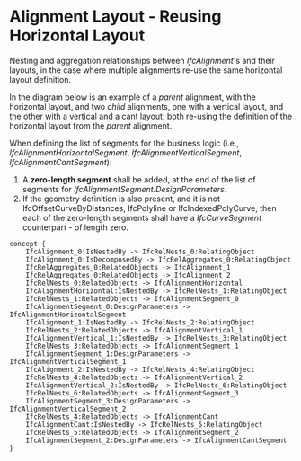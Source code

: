 Alignment Layout - Reusing Horizontal Layout
============================================

Nesting and aggregation relationships between _IfcAlignment_'s and their layouts, in the case where multiple alignments re-use the same horizontal layout definition.

In the diagram below is an example of a *parent* alignment, with the horizontal layout, and two *child* alignments, one with a vertical layout, and the other with a vertical and a cant layout; both re-using the definition of the horizontal layout from the *parent* alignment.

When defining the list of segments for the business logic (i.e., _IfcAlignmentHorizontalSegment_, _IfcAlignmentVerticalSegment_, _IfcAlignmentCantSegment_):

1. A **zero-length segment** shall be added, at the end of the list of segments for _IfcAlignmentSegment.DesignParameters_.
2. If the geometry definition is also present, and it is not IfcOffsetCurveByDistances, IfcPolyline or IfcIndexedPolyCurve, then each of the zero-length segments shall have a _IfcCurveSegment_ counterpart - of length zero.

```
concept {
    IfcAlignment_0:IsNestedBy -> IfcRelNests_0:RelatingObject
    IfcAlignment_0:IsDecomposedBy -> IfcRelAggregates_0:RelatingObject
    IfcRelAggregates_0:RelatedObjects -> IfcAlignment_1
    IfcRelAggregates_0:RelatedObjects -> IfcAlignment_2
    IfcRelNests_0:RelatedObjects -> IfcAlignmentHorizontal
    IfcAlignmentHorizontal:IsNestedBy -> IfcRelNests_1:RelatingObject
    IfcRelNests_1:RelatedObjects -> IfcAlignmentSegment_0
    IfcAlignmentSegment_0:DesignParameters -> IfcAlignmentHorizontalSegment
    IfcAlignment_1:IsNestedBy -> IfcRelNests_2:RelatingObject
    IfcRelNests_2:RelatedObjects -> IfcAlignmentVertical_1
    IfcAlignmentVertical_1:IsNestedBy -> IfcRelNests_3:RelatingObject
    IfcRelNests_3:RelatedObjects -> IfcAlignmentSegment_1
    IfcAlignmentSegment_1:DesignParameters -> IfcAlignmentVerticalSegment_1
    IfcAlignment_2:IsNestedBy -> IfcRelNests_4:RelatingObject
    IfcRelNests_4:RelatedObjects -> IfcAlignmentVertical_2
    IfcAlignmentVertical_2:IsNestedBy -> IfcRelNests_6:RelatingObject
    IfcRelNests_6:RelatedObjects -> IfcAlignmentSegment_3
    IfcAlignmentSegment_3:DesignParameters -> IfcAlignmentVerticalSegment_2
    IfcRelNests_4:RelatedObjects -> IfcAlignmentCant
    IfcAlignmentCant:IsNestedBy -> IfcRelNests_5:RelatingObject
    IfcRelNests_5:RelatedObjects -> IfcAlignmentSegment_2
    IfcAlignmentSegment_2:DesignParameters -> IfcAlignmentCantSegment
}
```
